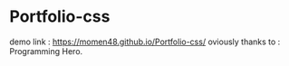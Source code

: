 # Portfolio-css

demo link : https://momen48.github.io/Portfolio-css/
oviously thanks to : Programming Hero.
